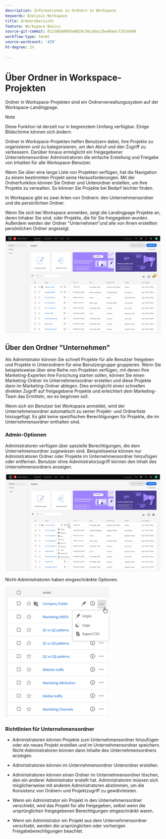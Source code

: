 ```yaml
---
description: Informationen zu Ordnern in Workspace
keywords: Analysis Workspace
title: Ordnerübersicht
feature: Workspace Basics
source-git-commit: 81158bb8893e0826c5bcabac2bed6eac735164d8
workflow-type: tm+mt
source-wordcount: '429'
ht-degree: 2%

---
```



# Über Ordner in Workspace-Projekten

Ordner in Workspace-Projekten sind ein Ordnerverwaltungssystem auf der Workspace-Landingpage.

>[!NOTE]
>
>Diese Funktion ist derzeit nur in begrenztem Umfang verfügbar. Einige Bildschirme können sich ändern.

Ordner in Workspace-Projekten helfen Benutzern dabei, ihre Projekte zu organisieren und zu kategorisieren, um den Abruf und den Zugriff zu verbessern. Darüber hinaus ermöglicht ein freigegebener Unternehmensordner Administratoren die einfache Erstellung und Freigabe von Inhalten für alle Workspace-Benutzer. 

Wenn Sie über eine lange Liste von Projekten verfügen, hat die Navigation zu einem bestimmten Projekt seine Herausforderungen. Mit der Ordnerfunktion können Sie Ordner und Unterordner erstellen, um Ihre Projekte zu verwalten. So können Sie Projekte bei Bedarf leichter finden. 

In Workspace gibt es zwei Arten von Ordnern: den Unternehmensordner und die persönlichen Ordner.

Wenn Sie sich bei Workspace anmelden, zeigt die Landingpage Projekte an, deren Inhaber Sie sind, oder Projekte, die für Sie freigegeben wurden. Außerdem werden der Ordner &quot;Unternehmen&quot;und alle von Ihnen erstellten persönlichen Ordner angezeigt.

![](/help/analyze/analysis-workspace/build-workspace-project/assets/landing-page.png)

## Über den Ordner &quot;Unternehmen&quot;

Als Administrator können Sie schnell Projekte für alle Benutzer freigeben und Projekte in Unterordnern für eine Benutzergruppe gruppieren. Wenn Sie beispielsweise über eine Reihe von Projekten verfügen, mit denen Ihre Marketing-Experten ihre Forschung starten sollen, können Sie einen Marketing-Ordner im Unternehmensordner erstellen und diese Projekte dann im Marketing-Ordner ablegen. Dies ermöglicht einen schnellen direkten Zugriff auf freigegebene Projekte und erleichtert dem Marketing-Team das Ermitteln, wo es beginnen soll.

Wenn sich ein Benutzer bei Workspace anmeldet, wird der Unternehmensordner automatisch zu seiner Projekt- und Ordnerliste hinzugefügt. Es gibt keine spezifischen Berechtigungen für Projekte, die im Unternehmensordner enthalten sind.

### Admin-Optionen

Administratoren verfügen über spezielle Berechtigungen, die dem Unternehmensordner zugewiesen sind. Beispielsweise können nur Administratoren Ordner oder Projekte im Unternehmensordner hinzufügen oder entfernen. Benutzer ohne Administratorzugriff können den Inhalt des Unternehmensordners anzeigen.

![](/help/analyze/analysis-workspace/build-workspace-project/assets/admin-access-co-folder.png)

Nicht-Administratoren haben eingeschränkte Optionen.

![](/help/analyze/analysis-workspace/build-workspace-project/assets/non-admin-options.png)

### Richtlinien für Unternehmensordner

- Administratoren können Projekte zum Unternehmensordner hinzufügen oder ein neues Projekt erstellen und im Unternehmensordner speichern. Nicht-Administratoren können dann Inhalte des Unternehmensordners anzeigen.

- Administratoren können im Unternehmensordner Unterordner erstellen.

- Administratoren können einen Ordner im Unternehmensordner löschen, den ein anderer Administrator erstellt hat. Administratoren müssen sich möglicherweise mit anderen Administratoren abstimmen, um die Konsistenz von Ordnern und Projektzugriff zu gewährleisten.

- Wenn ein Administrator ein Projekt in den Unternehmensordner verschiebt, wird das Projekt für alle freigegeben, selbst wenn die ursprünglichen freigegebenen Berechtigungen eingeschränkt waren.

- Wenn ein Administrator ein Projekt aus dem Unternehmensordner verschiebt, werden die ursprünglichen oder vorherigen Freigabeberechtigungen beachtet.
